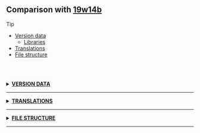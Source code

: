 ## Comparison with [19w14b](https://github.com/PixiGeko/Minecraft-generated-data/tree/19w14b)

> [!TIP]
> - [Version data](#version-data)
>     - [Libraries](#version-data-libraries)
> - [Translations](#translations)
> - [File structure](#file-structure)

<br/><br/>
<details><summary><b><ins>VERSION DATA</ins></b><a name="version-data"></a></summary>
<br/>
<table><tr><th></th><th align="left">19w14b</th><th>1.14 Pre-Release 1</th></tr><tr><td>World version</td><td><pre>1945</pre></td><td><pre>1947</pre></td></tr><tr><td>Protocol version</td><td><pre>471</pre></td><td><pre>472</pre></td></tr></table>
<h3>Libraries<a name="version-data-libraries"></a></h3>
<details>
<summary>
Versions
</summary>
<table><tr><th></th><th align="left">19w14b</th><th>1.14 Pre-Release 1</th></tr><tr><td>com.mojang:datafixerupper</td><td><pre>2.0.23</pre></td><td><pre>2.0.24</pre></td></tr><tr><td>com.mojang:realms</td><td><pre>1.14.4</pre></td><td><pre>1.14.6</pre></td></tr><tr><td>com.mojang:text2speech</td><td><pre>1.11.2</pre></td><td><pre>1.11.3</pre></td></tr><tr><td>com.mojang:text2speech</td><td><pre>1.11.2</pre></td><td><pre>1.11.3</pre></td></tr></table>
</details>
</details>
<hr/>
<details><summary><b><ins>TRANSLATIONS</ins></b><a name="translations"></a></summary>
<br/>
<details>
<summary>
Keys
</summary>

```diff
+ selectWorld.backupEraseCache: Erase cached data
```

</details>
</details>
<hr/>
<details><summary><b><ins>FILE STRUCTURE</ins></b><a name="file-structure"></a></summary>
<br/>
<details>
<summary>
data
</summary>

```diff
+ minecraft/structures/village/desert/villagers/baby.nbt
+ minecraft/structures/village/plains/villagers/baby.nbt
+ minecraft/structures/village/savanna/villagers/baby.nbt
- minecraft/structures/village/snowy/houses/snowy_butchers_shop.nbt
+ minecraft/structures/village/snowy/villagers/baby.nbt
- minecraft/structures/village/taiga/houses/taiga_decoration_1.nbt
- minecraft/structures/village/taiga/houses/taiga_lamp_post_1.nbt
- minecraft/structures/village/taiga/houses/taiga_meeting_point_1.nbt
- minecraft/structures/village/taiga/houses/taiga_sheperds_house_1.nbt
- minecraft/structures/village/taiga/houses/taiga_weapon_smith_1.nbt
+ minecraft/structures/village/taiga/villagers/baby.nbt
- minecraft/tags/blocks/armorer_poi.json
- minecraft/tags/blocks/butcher_poi.json
- minecraft/tags/blocks/cartographer_poi.json
- minecraft/tags/blocks/cleric_poi.json
- minecraft/tags/blocks/farmer_poi.json
- minecraft/tags/blocks/fisherman_poi.json
- minecraft/tags/blocks/fletcher_poi.json
- minecraft/tags/blocks/job_site_poi.json
- minecraft/tags/blocks/leatherworker_poi.json
- minecraft/tags/blocks/librarian_poi.json
- minecraft/tags/blocks/mason_poi.json
- minecraft/tags/blocks/meeting_site_poi.json
- minecraft/tags/blocks/points_of_interest.json
- minecraft/tags/blocks/shepherd_poi.json
- minecraft/tags/blocks/toolsmith_poi.json
- minecraft/tags/blocks/weaponsmith_poi.json
```

</details>
<details>
<summary>
assets
</summary>

```diff
+ minecraft/textures/gui/checkbox.png
```

</details>
</details>
<hr/>
